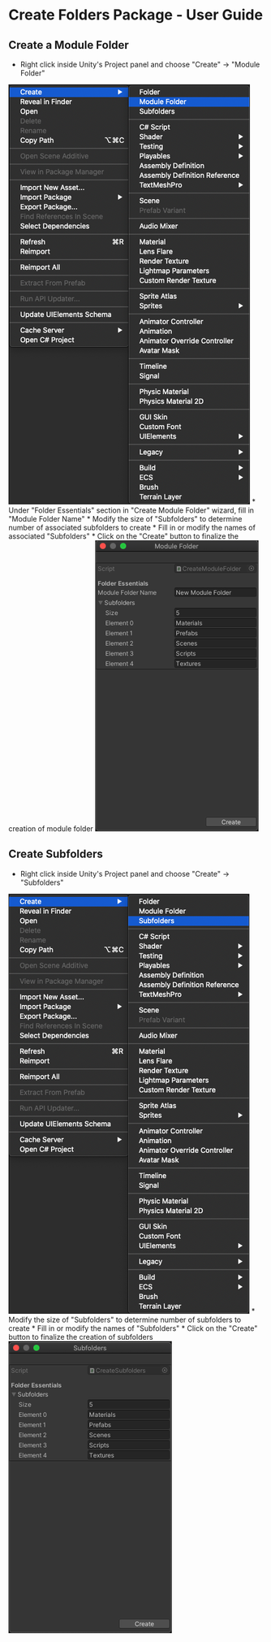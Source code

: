 # Create Folders Package - User Guide

## Create a Module Folder
* Right click inside Unity's Project panel and choose "Create" -> "Module Folder"
<a  href="../Documentation/Images/1.JPG">
<img src="../Documentation/Images/1.JPG" height="" alt="" border="1"/></a>
* Under "Folder Essentials" section in "Create Module Folder" wizard, fill in "Module Folder Name"
* Modify the size of "Subfolders" to determine number of associated subfolders to create
* Fill in or modify the names of associated "Subfolders"
* Click on the "Create" button to finalize the creation of module folder
<a  href="../Documentation/Images/2.JPG">
<img src="../Documentation/Images/2.JPG" height="" alt="" border="1"/></a>

## Create Subfolders
* Right click inside Unity's Project panel and choose "Create" -> "Subfolders"
<a  href="../Documentation/Images/3.JPG">
<img src="../Documentation/Images/3.JPG" height="" alt="" border="1"/></a>
* Modify the size of "Subfolders" to determine number of subfolders to create
* Fill in or modify the names of "Subfolders"
* Click on the "Create" button to finalize the creation of subfolders
<a  href="../Documentation/Images/4.JPG">
<img src="../Documentation/Images/4.JPG" height="" alt="" border="1"/></a>